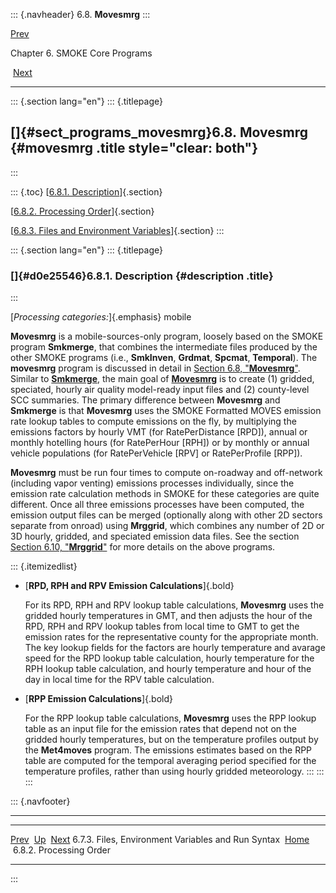 ::: {.navheader}
6.8. **Movesmrg**
:::

[Prev](ch06s07s03.html) 

Chapter 6. SMOKE Core Programs

 [Next](ch06s08s02.html)

------------------------------------------------------------------------

::: {.section lang="en"}
::: {.titlepage}
<div>

<div>

[]{#sect_programs_movesmrg}6.8. **Movesmrg** {#movesmrg .title style="clear: both"}
--------------------------------------------

</div>

</div>
:::

::: {.toc}
[[6.8.1. Description](ch06s08.html#d0e25546)]{.section}

[[6.8.2. Processing Order](ch06s08s02.html)]{.section}

[[6.8.3. Files and Environment Variables](ch06s08s03.html)]{.section}
:::

::: {.section lang="en"}
::: {.titlepage}
<div>

<div>

### []{#d0e25546}6.8.1. Description {#description .title}

</div>

</div>
:::

[*Processing categories:*]{.emphasis} mobile

**Movesmrg** is a mobile-sources-only program, loosely based on the
SMOKE program **Smkmerge**, that combines the intermediate files
produced by the other SMOKE programs (i.e., **SmkInven**, **Grdmat**,
**Spcmat**, **Temporal**). The **movesmrg** program is discussed in
detail in [Section 6.8, "**Movesmrg**"](ch06s08.html "6.8. Movesmrg").
Similar to [**Smkmerge**](ch06s14.html "6.14. Smkmerge"), the main goal
of [**Movesmrg**](ch06s08.html "6.8. Movesmrg") is to create (1)
gridded, speciated, hourly air quality model-ready input files and (2)
county-level SCC summaries. The primary difference between **Movesmrg**
and **Smkmerge** is that **Movesmrg** uses the SMOKE Formatted MOVES
emission rate lookup tables to compute emissions on the fly, by
multiplying the emissions factors by hourly VMT (for RatePerDistance
\[RPD\]), annual or monthly hotelling hours (for RatePerHour \[RPH\]) or
by monthly or annual vehicle populations (for RatePerVehicle \[RPV\] or
RatePerProfile \[RPP\]).

**Movesmrg** must be run four times to compute on-roadway and
off-network (including vapor venting) emissions processes individually,
since the emission rate calculation methods in SMOKE for these
categories are quite different. Once all three emissions processes have
been computed, the emission output files can be merged (optionally along
with other 2D sectors separate from onroad) using **Mrggrid**, which
combines any number of 2D or 3D hourly, gridded, and speciated emission
data files. See the section [Section 6.10,
"**Mrggrid**"](ch06s10.html "6.10. Mrggrid") for more details on the
above programs.

::: {.itemizedlist}
-   [**RPD, RPH and RPV Emission Calculations**]{.bold}

    For its RPD, RPH and RPV lookup table calculations, **Movesmrg**
    uses the gridded hourly temperatures in GMT, and then adjusts the
    hour of the RPD, RPH and RPV lookup tables from local time to GMT to
    get the emission rates for the representative county for the
    appropriate month. The key lookup fields for the factors are hourly
    temperature and avarage speed for the RPD lookup table calculation,
    hourly temperature for the RPH lookup table calculation, and hourly
    temperature and hour of the day in local time for the RPV table
    calculation.

-   [**RPP Emission Calculations**]{.bold}

    For the RPP lookup table calculations, **Movesmrg** uses the RPP
    lookup table as an input file for the emission rates that depend not
    on the gridded hourly temperatures, but on the temperature profiles
    output by the **Met4moves** program. The emissions estimates based
    on the RPP table are computed for the temporal averaging period
    specified for the temperature profiles, rather than using hourly
    gridded meteorology.
:::
:::
:::

::: {.navfooter}

------------------------------------------------------------------------

  ----------------------------------------------------- -------------------- --------------------------
  [Prev](ch06s07s03.html)                                 [Up](ch06.html)       [Next](ch06s08s02.html)
  6.7.3. Files, Environment Variables and Run Syntax     [Home](index.html)     6.8.2. Processing Order
  ----------------------------------------------------- -------------------- --------------------------
:::
